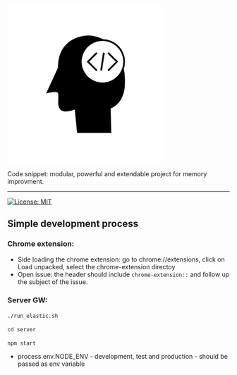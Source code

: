 <img alt="CodeSnippet" src="logo.png" width="356px" style="left=50%">

Code snippet: modular, powerful and extendable project for memory improvment.

* * *
[![License: MIT](https://img.shields.io/badge/License-MIT-yellow.svg)](https://opensource.org/licenses/MIT)


## Simple development process

### Chrome extension:

* Side loading the chrome extension: go to chrome://extensions, click on Load unpacked, select the chrome-extension directoy
* Open issue: the header should include `chrome-extension::` and follow up the subject of the issue.

### Server GW:

`./run_elastic.sh`

`cd server`

`npm start`

* process.env.NODE_ENV  - development, test and production - should be passed as env variable

